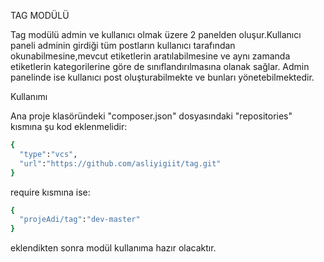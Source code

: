 TAG MODÜLÜ

Tag modülü admin ve kullanıcı olmak üzere 2 panelden oluşur.Kullanıcı paneli adminin girdiği tüm postların kullanıcı tarafından okunabilmesine,mevcut etiketlerin aratılabilmesine ve aynı zamanda etiketlerin kategorilerine göre de sınıflandırılmasına olanak sağlar.
Admin panelinde ise kullanıcı post oluşturabilmekte ve bunları yönetebilmektedir.

Kullanımı

Ana proje klasöründeki "composer.json" dosyasındaki "repositories" kısmına şu kod eklenmelidir:
```bash
{
  "type":"vcs",
  "url":"https://github.com/asliyigiit/tag.git"
}
```
require kısmına ise:
```bash
{
  "projeAdi/tag":"dev-master"
}
```
eklendikten sonra modül kullanıma hazır olacaktır.
